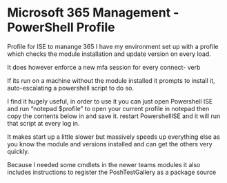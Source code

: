 # Microsoft 365 Management - PowerShell Profile
Profile for ISE to manange 365
I have my environment set up with a profile which checks the module installation and update version on every load.

It does however enforce a new mfa session for every connect- verb

If its run on a machine without the module installed it prompts to install it, auto-escalating a powershell script to do so.

I find it hugely useful, in order to use it you can just open Powershell ISE and run “notepad $profile” to open your current profile in notepad then copy the contents below in and save it. restart PowershellISE and it will run that script at every log in.

It makes start up a little slower but massively speeds up everything else as you know the module and versions installed and can get the others very quickly.

Because I needed some cmdlets in the newer teams modules it also includes instructions to register the PoshTestGallery as a package source
